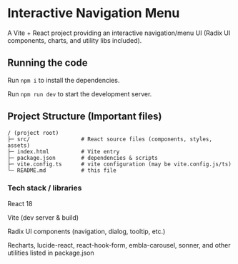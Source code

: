 
  # Interactive Navigation Menu

  A Vite + React project providing an interactive navigation/menu UI (Radix UI components, charts, and utility libs included).

  ## Running the code

  Run `npm i` to install the dependencies.

  Run `npm run dev` to start the development server.

  ## Project Structure (Important files)

```
/ (project root)
├─ src/                # React source files (components, styles, assets)
├─ index.html          # Vite entry
├─ package.json        # dependencies & scripts
├─ vite.config.ts      # vite configuration (may be vite.config.js/ts)
└─ README.md           # this file
```


  ### Tech stack / libraries

React 18

Vite (dev server & build)

Radix UI components (navigation, dialog, tooltip, etc.)

Recharts, lucide-react, react-hook-form, embla-carousel, sonner, and other utilities listed in package.json


